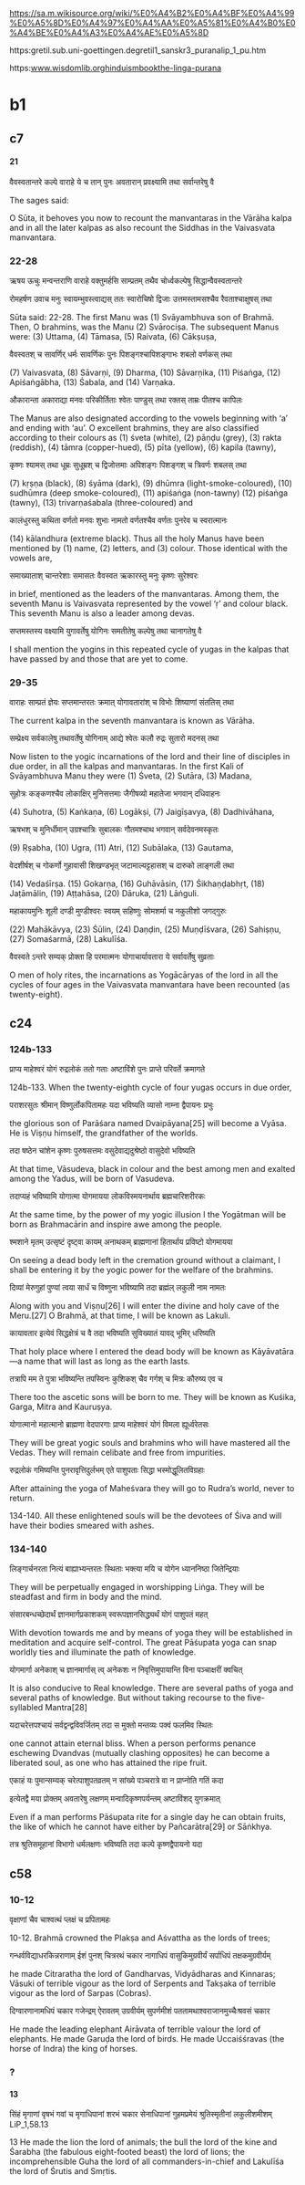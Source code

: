 
https://sa.m.wikisource.org/wiki/%E0%A4%B2%E0%A4%BF%E0%A4%99%E0%A5%8D%E0%A4%97%E0%A4%AA%E0%A5%81%E0%A4%B0%E0%A4%BE%E0%A4%A3%E0%A4%AE%E0%A5%8D

https:gretil.sub.uni-goettingen.degretil1_sanskr3_puranalip_1_pu.htm

https:www.wisdomlib.orghinduismbookthe-linga-purana

# b1
## c7
#### 21
वैवस्वतान्तरे कल्पे वाराहे ये च तान् पुनः अवतारान् प्रवक्ष्यामि तथा सर्वान्तरेषु वै

The sages said:

O Sūta, it behoves you now to recount the manvantaras in the Vārāha kalpa and in all the later kalpas as also recount the Siddhas in the Vaivasvata manvantara.
### 22-28
ऋषय ऊचुः मन्वन्तराणि वाराहे वक्तुमर्हसि साम्प्रतम् तथैव चोर्ध्वकल्पेषु सिद्धान्वैवस्वतान्तरे 

रोमहर्षण उवाच मनुः स्वायम्भुवस्त्वाद्यस् ततः स्वारोचिषो द्विजाः उत्तमस्तामसश्चैव रैवताश्चाक्षुषस् तथा 

Sūta said:
22-28. The first Manu was (1) Svāyambhuva son of Brahmā. Then, O brahmins, was the Manu (2) Svārociṣa. The subsequent Manus were: (3) Uttama, (4) Tāmasa, (5) Raivata, (6) Cākṣuṣa, 

वैवस्वतश् च सावर्णिर् धर्मः सावर्णिकः पुनः पिशङ्गश्चापिशङ्गाभः शबलो वर्णकस् तथा 

(7) Vaivasvata, (8) Sāvarṇi, (9) Dharma, (10) Sāvarṇika, (11) Piśaṅga, (12) Apiśaṅgābha, (13) Śabala, and (14) Varṇaka. 

औकारान्ता अकाराद्या मनवः परिकीर्तिताः श्वेतः पाण्डुस् तथा रक्तस् ताम्रः पीतश्च कापिलः 

The Manus are also designated according to the vowels beginning with ‘a’ and ending with ‘au’. O excellent brahmins, they are also classified according to their colours as (1) śveta (white), (2) pāṇḍu (grey), (3) rakta (reddish), (4) tāmra (copper-hued), (5) pīta (yellow), (6) kapila (tawny), 

कृष्णः श्यामस् तथा धूम्रः सुधूम्रश् च द्विजोत्तमाः अपिशङ्गः पिशङ्गश् च त्रिवर्णः शबलस् तथा 

(7) kṛṣṇa (black), (8) śyāma (dark), (9) dhūmra (light-smoke-coloured), (10) sudhūmra (deep smoke-coloured), (11) apiśaṅga (non-tawny) (12) piśaṅga (tawny), (13) trivarṇaśabala (three-coloured) and

कालंधुरस्तु कथिता वर्णतो मनवः शुभाः नामतो वर्णतश्चैव वर्णतः पुनरेव च स्वरात्मानः 

(14) kālandhura (extreme black). Thus all the holy Manus have been mentioned by (1) name, (2) letters, and (3) colour. Those identical with the vowels are, 

समाख्याताश् चान्तरेशाः समासतः वैवस्वत ऋकारस्तु मनुः कृष्णः सुरेश्वरः 

in brief, mentioned as the leaders of the manvantaras. Among them, the seventh Manu is Vaivasvata represented by the vowel ‘ṛ’ and colour black. This seventh Manu is also a leader among devas. 

सप्तमस्तस्य वक्ष्यामि युगावर्तेषु योगिनः समतीतेषु कल्पेषु तथा चानागतेषु वै

I shall mention the yogins in this repeated cycle of yugas in the kalpas that have passed by and those that are yet to come.
### 29-35
वाराहः साम्प्रतं ज्ञेयः सप्तमान्तरतः क्रमात् योगावतारांश् च विभोः शिष्याणां संततिस् तथा 

The current kalpa in the seventh manvantara is known as Vārāha. 

सम्प्रेक्ष्य सर्वकालेषु तथावर्तेषु योगिनाम् आद्ये श्वेतः कलौ रुद्रः सुतारो मदनस् तथा 

Now listen to the yogic incarnations of the lord and their line of disciples in due order, in all the kalpas and manvantaras. In the first Kali of Svāyambhuva Manu they were (1) Śveta, (2) Sutāra, (3) Madana, 

सुहोत्रः कङ्कणश्चैव लोकाक्षिर् मुनिसत्तमाः जैगीषव्यो महातेजा भगवान् दधिवाहनः 

(4) Suhotra, (5) Kaṅkaṇa, (6) Logākṣi, (7) Jaigīṣavya, (8) Dadhivāhana, 

ऋषभश् च मुनिर्धीमान् उग्रश्चात्रिः सुबालकः गौतमश्चाथ भगवान् सर्वदेवनमस्कृतः 

(9) Ṛṣabha, (10) Ugra, (11) Atri, (12) Subālaka, (13) Gautama, 

वेदशीर्षश् च गोकर्णो गुहावासी शिखण्डभृत् जटामाल्यट्टहासश् च दारुको लाङ्गली तथा 

(14) Vedaśīrṣa. (15) Gokarṇa, (16) Guhāvāsin, (17) Śikhaṇḍabhṛt, (18) Jaṭāmālin, (19) Aṭṭahāsa, (20) Dāruka, (21) Lāṅguli. 

महाकायमुनिः शूली दण्डी मुण्डीश्वरः स्वयम् सहिष्णुः सोमशर्मा च नकुलीशो जगद्गुरुः 

(22) Mahākāvya, (23) Śūlin, (24) Daṇḍin, (25) Muṇḍīśvara, (26) Sahiṣṇu, (27) Somaśarmā, (28) Lakulīśa. 

वैवस्वते ऽन्तरे सम्यक् प्रोक्ता हि परमात्मनः योगाचार्यावतारा ये सर्वावर्तेषु सुव्रताः

O men of holy rites, the incarnations as Yogācāryas of the lord in all the cycles of four ages in the Vaivasvata manvantara have been recounted (as twenty-eight).
## c24
### 124b-133
प्राप्य माहेश्वरं योगं रुद्रलोकं ततो गताः अष्टाविंशे पुनः प्राप्ते परिवर्ते क्रमागते 

124b-133. When the twenty-eighth cycle of four yugas occurs in due order, 

पराशरसुतः श्रीमान् विष्णुर्लोकपितामहः यदा भविष्यति व्यासो नाम्ना द्वैपायनः प्रभुः 

the glorious son of Parāśara named Dvaipāyana[25] will become a Vyāsa. He is Viṣṇu himself, the grandfather of the worlds. 

तदा षष्ठेन चांशेन कृष्णः पुरुषसत्तमः वसुदेवाद्यदुश्रेष्ठो वासुदेवो भविष्यति 

At that time, Vāsudeva, black in colour and the best among men and exalted among the Yadus, will be born of Vasudeva. 

तदाप्यहं भविष्यामि योगात्मा योगमायया लोकविस्मयनार्थाय ब्रह्मचारिशरीरकः 

At the same time, by the power of my yogic illusion I the Yogātman will be born as Brahmacārin and inspire awe among the people. 

श्मशाने मृतम् उत्सृष्टं दृष्ट्वा कायम् अनाथकम् ब्राह्मणानां हितार्थाय प्रविष्टो योगमायया 

On seeing a dead body left in the cremation ground without a claimant, I shall be entering it by the yogic power for the welfare of the brahmins. 

दिव्यां मेरुगुहां पुण्यां त्वया सार्धं च विष्णुना भविष्यामि तदा ब्रह्मंल् लकुली नाम नामतः 

Along with you and Viṣṇu[26] I will enter the divine and holy cave of the Meru.[27] O Brahmā, at that time, I will be known as Lakuli. 

कायावतार इत्येवं सिद्धक्षेत्रं च वै तदा भविष्यति सुविख्यातं यावद् भूमिर् धरिष्यति 

That holy place where I entered the dead body will be known as Kāyāvatāra—a name that will last as long as the earth lasts. 

तत्रापि मम ते पुत्रा भविष्यन्ति तपस्विनः कुशिकश् चैव गर्गश् च मित्रः कौरुष्य एव च 

There too the ascetic sons will be born to me. They will be known as Kuśika, Garga, Mitra and Kauruṣya. 

योगात्मानो महात्मानो ब्राह्मणा वेदपारगाः प्राप्य माहेश्वरं योगं विमला ह्यूर्ध्वरेतसः 

They will be great yogic souls and brahmins who will have mastered all the Vedas. They will remain celibate and free from impurities. 

रुद्रलोकं गमिष्यन्ति पुनरावृत्तिदुर्लभम् एते पाशुपताः सिद्धा भस्मोद्धूलितविग्रहाः

After attaining the yoga of Maheśvara they will go to Rudra’s world, never to return.

134-140.  All these enlightened souls will be the devotees of Śiva and will have their bodies smeared with ashes. 
### 134-140
लिङ्गार्चनरता नित्यं बाह्याभ्यन्तरतः स्थिताः भक्त्या मयि च योगेन ध्याननिष्ठा जितेन्द्रियाः 

They will be perpetually engaged in worshipping Liṅga. They will be steadfast and firm in body and the mind. 

संसारबन्धच्छेदार्थं ज्ञानमार्गप्रकाशकम् स्वरूपज्ञानसिद्ध्यर्थं योगं पाशुपतं महत् 

With devotion towards me and by means of yoga they will be established in meditation and acquire self-control. The great Pāśupata yoga can snap worldly ties and illuminate the path of knowledge. 

योगमार्गा अनेकाश् च ज्ञानमार्गास् त्व् अनेकशः न निवृत्तिमुपायान्ति विना पञ्चाक्षरीं क्वचित् 

It is also conducive to Real knowledge. There are several paths of yoga and several paths of knowledge. But without taking recourse to the five-syllabled Mantra[28] 

यदाचरेत्तपश्चायं सर्वद्वन्द्वविवर्जितम् तदा स मुक्तो मन्तव्यः पक्वं फलमिव स्थितः 

one cannot attain eternal bliss. When a person performs penance eschewing Dvandvas (mutually clashing opposites) he can become a liberated soul, as one who has attained the ripe fruit.

एकाहं यः पुमान्सम्यक् चरेत्पाशुपतव्रतम् न सांख्ये पञ्चरात्रे वा न प्राप्नोति गतिं कदा 

इत्येतद्वै मया प्रोक्तम् अवतारेषु लक्षणम् मन्वादिकृष्णपर्यन्तम् अष्टाविंशद् युगक्रमात् 

Even if a man performs Pāśupata rite for a single day he can obtain fruits, the like of which he cannot have either by Pañcarātra[29] or Sāṅkhya.

तत्र श्रुतिसमूहानां विभागो धर्मलक्षणः भविष्यति तदा कल्पे कृष्णद्वैपायनो यदा

## c58
### 10-12
वृक्षाणां चैव चाश्वत्थं प्लक्षं च प्रपितामहः 

10-12. Brahmā crowned the Plakṣa and Aśvattha as the lords of trees; 

गन्धर्वविद्याधरकिन्नराणाम् ईशं पुनश् चित्ररथं चकार नागाधिपं वासुकिमुग्रवीर्यं सर्पाधिपं तक्षकमुग्रवीर्यम् 

he made Citraratha the lord of Gandharvas, Vidyādharas and Kinnaras; Vāsuki of terrible vigour as the lord of Serpents and Takṣaka of terrible vigour as the lord of Sarpas (Cobras). 

दिग्वारणानामधिपं चकार गजेन्द्रम् ऐरावतम् उग्रवीर्यम् सुपर्णमीशं पततामथाश्वराजानमुच्चैःश्रवसं चकार

He made the leading elephant Airāvata of terrible valour the lord of elephants. He made Garuḍa the lord of birds. He made Uccaiśśravas (the horse of Indra) the king of horses.
### ?
#### 13
सिंहं मृगाणां वृषभं गवां च मृगाधिपानां शरभं चकार 
सेनाधिपानां गुहमप्रमेयं श्रुतिस्मृतीनां लकुलीशमीशम्   LiP_1,58.13   

13 He made the lion the lord of animals; the bull the lord of the kine and Śarabha (the fabulous eight-footed beast) the lord of lions; the incomprehensible Guha the lord of all commanders-in-chief and Lakulīśa the lord of Śrutis and Smṛtis.